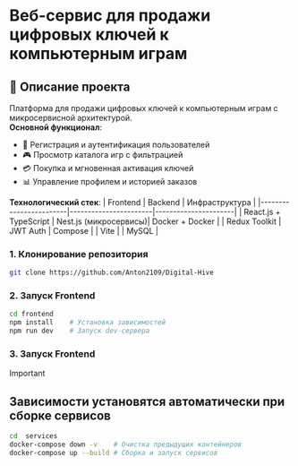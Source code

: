 # Веб-сервис для продажи цифровых ключей к компьютерным играм

## 🚀 Описание проекта

Платформа для продажи цифровых ключей к компьютерным играм с микросервисной архитектурой.  
**Основной функционал**:
- 📝 Регистрация и аутентификация пользователей
- 🎮 Просмотр каталога игр с фильтрацией
- 💳 Покупка и мгновенная активация ключей
- 📊 Управление профилем и историей заказов

**Технологический стек**:
| Frontend               | Backend               | Инфраструктура       |
|------------------------|-----------------------|----------------------|
| React.js + TypeScript  | Nest.js (микросервисы)| Docker + Docker      |
| Redux Toolkit          | JWT Auth              | Compose              |
| Vite                   |                       | MySQL                |

### 1. Клонирование репозитория
```bash
git clone https://github.com/Anton2109/Digital-Hive
```

### 2. Запуск Frontend
```bash
cd frontend
npm install    # Установка зависимостей
npm run dev    # Запуск dev-сервера
```

### 3. Запуск Frontend

> [!IMPORTANT]
> ## Зависимости установятся автоматически при сборке сервисов

```bash
cd  services
docker-compose down -v    # Очистка предыдущих контейнеров
docker-compose up --build # Сборка и запуск сервисов
```